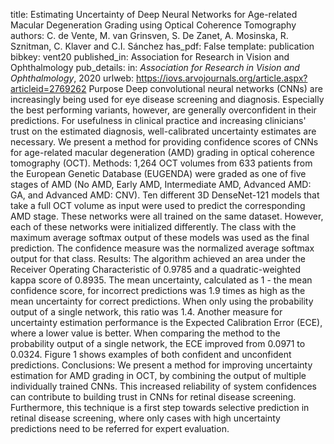 title: Estimating Uncertainty of Deep Neural Networks for Age-related Macular Degeneration Grading using Optical Coherence Tomography
authors: C. de Vente, M. van Grinsven, S. De Zanet, A. Mosinska, R. Sznitman, C. Klaver and C.I. Sánchez
has_pdf: False
template: publication
bibkey: vent20
published_in: Association for Research in Vision and Ophthalmology
pub_details: in: <i>Association for Research in Vision and Ophthalmology</i>, 2020
urlweb: https://iovs.arvojournals.org/article.aspx?articleid=2769262
Purpose Deep convolutional neural networks (CNNs) are increasingly being used for eye disease screening and diagnosis. Especially the best performing variants, however, are generally overconfident in their predictions. For usefulness in clinical practice and increasing clinicians' trust on the estimated diagnosis, well-calibrated uncertainty estimates are necessary. We present a method for providing confidence scores of CNNs for age-related macular degeneration (AMD) grading in optical coherence tomography (OCT).   Methods: 1,264 OCT volumes from 633 patients from the European Genetic Database (EUGENDA) were graded as one of five stages of AMD (No AMD, Early AMD, Intermediate AMD, Advanced AMD: GA, and Advanced AMD: CNV). Ten different 3D DenseNet-121 models that take a full OCT volume as input were used to predict the corresponding AMD stage. These networks were all trained on the same dataset. However, each of these networks were initialized differently. The class with the maximum average softmax output of these models was used as the final prediction. The confidence measure was the normalized average softmax output for that class.  Results: The algorithm achieved an area under the Receiver Operating Characteristic of 0.9785 and a quadratic-weighted kappa score of 0.8935. The mean uncertainty, calculated as 1 - the mean confidence score, for incorrect predictions was 1.9 times as high as the mean uncertainty for correct predictions. When only using the probability output of a single network, this ratio was 1.4. Another measure for uncertainty estimation performance is the Expected Calibration Error (ECE), where a lower value is better. When comparing the method to the probability output of a single network, the ECE improved from 0.0971 to 0.0324. Figure 1 shows examples of both confident and unconfident predictions.  Conclusions: We present a method for improving uncertainty estimation for AMD grading in OCT, by combining the output of multiple individually trained CNNs. This increased reliability of system confidences can contribute to building trust in CNNs for retinal disease screening. Furthermore, this technique is a first step towards selective prediction in retinal disease screening, where only cases with high uncertainty predictions need to be referred for expert evaluation.

